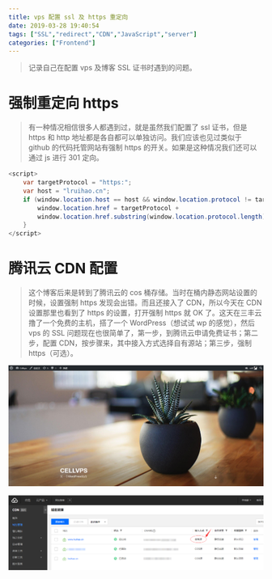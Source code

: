 ```yaml
---
title: vps 配置 ssl 及 https 重定向
date: 2019-03-28 19:40:54
tags: ["SSL","redirect","CDN","JavaScript","server"]
categories: ["Frontend"]
---
```


> 记录自己在配置 vps 及博客 SSL 证书时遇到的问题。

<!--more-->

# 强制重定向 https
> 有一种情况相信很多人都遇到过，就是虽然我们配置了 ssl 证书，但是 https 和 http 地址都是各自都可以单独访问。我们应该也见过类似于 github 的代码托管网站有强制 https 的开关。如果是这种情况我们还可以通过 js 进行 301 定向。

```java http2https
<script>
	var targetProtocol = "https:";
	var host = "lruihao.cn";
	if (window.location.host == host && window.location.protocol != targetProtocol){
 		window.location.href = targetProtocol +
  		window.location.href.substring(window.location.protocol.length);
    }
</script>
```

# 腾讯云 CDN 配置
> 这个博客后来是转到了腾讯云的 cos 桶存储。当时在桶内静态网站设置的时候，设置强制 https 发现会出错。而且还接入了 CDN，所以今天在 CDN 设置那里也看到了 https 的设置，打开强制 https 就 OK 了。这天在三丰云撸了一个免费的主机，搭了一个 WordPress（想试试 wp 的感觉），然后 vps 的 SSL 问题现在也很简单了，第一步，到腾讯云申请免费证书；第二步，配置 CDN，按步骤来，其中接入方式选择自有源站；第三步，强制 https（可选）。

![Cellvps--WordPress](images/1.png)

![CDN 域名管理](images/2.png)
